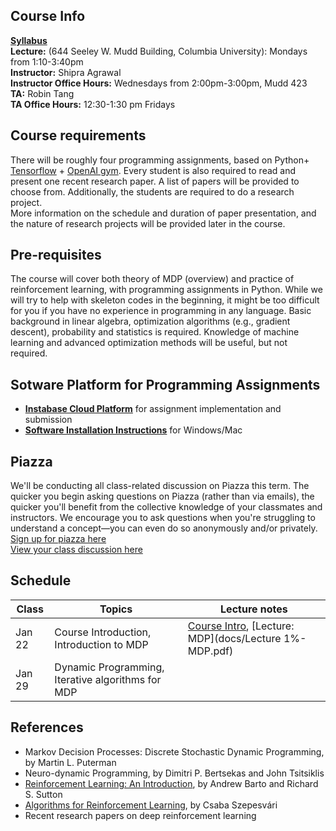 ## Course Info

**[Syllabus](Reinforcement%20Learning%20course%20syllabus.pdf)**<br>
**Lecture:** (644 Seeley W. Mudd Building, Columbia University): Mondays from 1:10-3:40pm<br>
**Instructor:** Shipra Agrawal<br>
**Instructor Office Hours:** Wednesdays from 2:00pm-3:00pm, Mudd 423<br>
**TA:** Robin Tang<br>
**TA Office Hours:** 12:30-1:30 pm Fridays

## Course requirements
There will be roughly four programming assignments, based on Python+ [Tensorflow](https://www.tensorflow.org/) + [OpenAI gym](https://gym.openai.com/envs/). Every student is also required to read and present one recent research paper. A list of papers will be provided to choose from. Additionally, the students are required to do a research project. <br>
More information on the schedule and duration of paper presentation, and the nature of research projects will be provided later in the course. 

## Pre-requisites
The course will cover both theory of MDP (overview) and practice of reinforcement learning, with programming assignments in Python. While we will try to help with skeleton codes in the beginning, it might be too difficult for you if you have no experience in programming in any language. Basic background in linear algebra, optimization algorithms (e.g., gradient descent), probability and statistics is required. Knowledge of machine learning and advanced optimization methods will be useful, but not required.

## Sotware Platform for Programming Assignments
* **[Instabase Cloud Platform](cloudPlatform.md)** 
for assignment implementation and submission
* **[Software Installation Instructions](installation.md)**
for Windows/Mac

## Piazza
We'll be conducting all class-related discussion on Piazza this term. The quicker you begin asking questions on Piazza (rather than via emails), the quicker you'll benefit from the collective knowledge of your classmates and instructors. We encourage you to ask questions when you're struggling to understand a concept—you can even do so anonymously and/or privately. <br>
[Sign up for piazza here](http://piazza.com/columbia/spring2018/ieore8100_006_2018_1advancedtopicsinieor)<br>
[View your class discussion here](http://piazza.com/columbia/spring2018/ieore8100_006_2018_1advancedtopicsinieor/home)

## Schedule

| Class|Topics|  Lecture notes |
|------|------|----------------|
|Jan 22    | Course Introduction, Introduction to MDP    |   [Course Intro](docs/Intro.pdf), [Lecture: MDP](docs/Lecture 1%-MDP.pdf)         |
|Jan 29    | Dynamic Programming, Iterative algorithms for MDP| |

## References 
* Markov Decision Processes: Discrete Stochastic Dynamic Programming, by Martin L. Puterman
* Neuro-dynamic Programming, by Dimitri P. Bertsekas and John Tsitsiklis
* [Reinforcement Learning: An Introduction](http://ufal.mff.cuni.cz/~straka/courses/npfl114/2016/sutton-bookdraft2016sep.pdf),  by Andrew Barto and Richard S. Sutton
* [Algorithms for Reinforcement Learning](https://sites.ualberta.ca/~szepesva/RLBook.html), by Csaba Szepesv&aacute;ri
* Recent research papers on deep reinforcement learning

